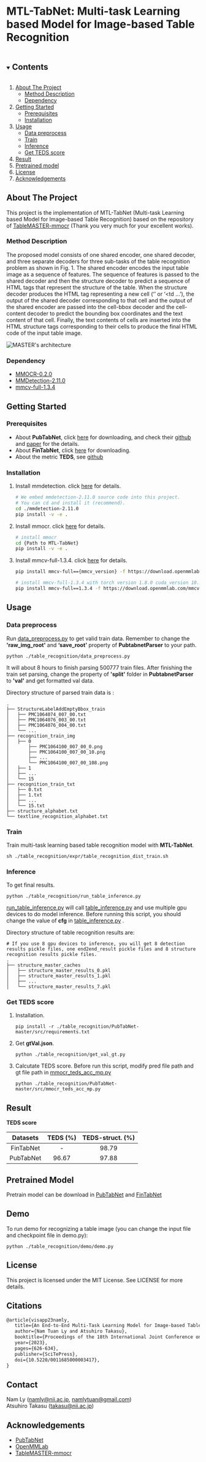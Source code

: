   <h1 align="left">MTL-TabNet: Multi-task Learning based Model for Image-based Table Recognition</h1>


<!-- TABLE OF CONTENTS -->

<details open="open">
  <summary><h2 style="display: inline-block">Contents</h2></summary>
  <ol>
    <li>
      <a href="#about-the-project">About The Project</a>
      <ul>
        <li><a href="####Method-description">Method Description</a></li>
        <li><a href="#Dependency">Dependency</a></li>
      </ul>
    </li>
    <li>
      <a href="#getting-started">Getting Started</a>
      <ul>
        <li><a href="#prerequisites">Prerequisites</a></li>
        <li><a href="#installation">Installation</a></li>
      </ul>
    </li>
    <li>
      <a href="#usage">Usage</a>
      <ul>
        <li><a href="#data-preprocess">Data preprocess</a></li>
        <li><a href="#train">Train</a></li>
        <li><a href="#inference">Inference</a></li>
        <li><a href="#get-teds-score">Get TEDS score</a></li>
      </ul>
     </li>
    <li><a href="#result">Result</a></li>
    <li><a href="#pretrained-model">Pretrained model</a></li>
    <li><a href="#license">License</a></li>
    <li><a href="#acknowledgements">Acknowledgements</a></li>
  </ol>
</details>






<!-- ABOUT THE PROJECT -->

## About The Project

This project is the implementation of MTL-TabNet (Multi-task Learning based Model for Image-based Table Recognition) based on the repository of [TableMASTER-mmocr](https://github.com/JiaquanYe/TableMASTER-mmocr) (Thank you very much for your excellent works).

### Method Description

The proposed model consists of one shared encoder, one shared decoder, and three separate decoders for three sub-tasks of the table recognition problem as shown in Fig. 1. The shared encoder encodes the input table image as a sequence of features. The sequence of features is passed to the shared decoder and then the structure decoder to predict a sequence of HTML tags that represent the structure of the table. When the structure decoder produces the HTML tag representing a new cell (‘<td>’ or ‘<td ...’), the output of the shared decoder corresponding to that cell and the output of the shared encoder are passed into the cell-bbox decoder and the cell-content decoder to predict the bounding box coordinates and the text content of that cell. Finally, the text contents of cells are inserted into the HTML structure tags corresponding to their cells to produce the final HTML code of the input table image. 

![MASTER's architecture](./imgs/Fig_1.png)



### Dependency

* [MMOCR-0.2.0](https://github.com/open-mmlab/mmocr/tree/v0.2.0)
* [MMDetection-2.11.0](https://github.com/open-mmlab/mmdetection/tree/v2.11.0)
* [mmcv-full-1.3.4](https://github.com/open-mmlab/mmcv/tree/v1.3.4)



<!-- GETTING STARTED -->

## Getting Started

### Prerequisites

* About **PubTabNet**, click [here](https://developer.ibm.com/exchanges/data/all/pubtabnet/) for downloading, and check their [github](https://github.com/ibm-aur-nlp/PubTabNet) and [paper](https://arxiv.org/abs/1911.10683) for the details.
* About **FinTabNet**, click [here](https://developer.ibm.com/data/fintabnet/) for downloading.
* About the metric **TEDS**, see [github](https://github.com/ibm-aur-nlp/PubTabNet/tree/master/src) 

### Installation

1. Install mmdetection. click [here](https://github.com/open-mmlab/mmdetection/blob/v2.11.0/docs/get_started.md) for details.
   
   ```sh
   # We embed mmdetection-2.11.0 source code into this project.
   # You can cd and install it (recommend).
   cd ./mmdetection-2.11.0
   pip install -v -e .
   ```
   
2. Install mmocr. click [here](https://github.com/open-mmlab/mmocr/blob/main/docs/install.md) for details.

   ```sh
   # install mmocr
   cd {Path to MTL-TabNet}
   pip install -v -e .
   ```

3. Install mmcv-full-1.3.4. click [here](https://github.com/open-mmlab/mmcv) for details.

   ```sh
   pip install mmcv-full=={mmcv_version} -f https://download.openmmlab.com/mmcv/dist/{cu_version}/{torch_version}/index.html
   
   # install mmcv-full-1.3.4 with torch version 1.8.0 cuda_version 10.2
   pip install mmcv-full==1.3.4 -f https://download.openmmlab.com/mmcv/dist/cu102/torch1.8.0/index.html
   ```



<!-- USAGE EXAMPLES -->

## Usage

### Data preprocess

Run [data_preprocess.py](./table_recognition/data_preprocess.py) to get valid train data. Remember to change the **'raw_img_root'** and **‘save_root’** property of **PubtabnetParser** to your path.

```shell
python ./table_recognition/data_preprocess.py
```

It will about 8 hours to finish parsing 500777 train files. After finishing the train set parsing, change the property of **'split'** folder in **PubtabnetParser** to **'val'** and get formatted val data.

Directory structure of parsed train data is :

```shell
.
├── StructureLabelAddEmptyBbox_train
│   ├── PMC1064074_007_00.txt
│   ├── PMC1064076_003_00.txt
│   ├── PMC1064076_004_00.txt
│   └── ...
├── recognition_train_img
│   ├── 0
│       ├── PMC1064100_007_00_0.png
│       ├── PMC1064100_007_00_10.png
│       ├── ...
│       └── PMC1064100_007_00_108.png
│   ├── 1
│   ├── ...
│   └── 15
├── recognition_train_txt
│   ├── 0.txt
│   ├── 1.txt
│   ├── ...
│   └── 15.txt
├── structure_alphabet.txt
└── textline_recognition_alphabet.txt
```


### Train

Train multi-task learning based table recognition model with **MTL-TabNet**.

   ```shell
   sh ./table_recognition/expr/table_recognition_dist_train.sh
   ```

### Inference

To get final results.

   ```shell
   python ./table_recognition/run_table_inference.py
   ```

   [run_table_inference.py](./table_recognition/run_table_inference.py) will call [table_inference.py](./table_recognition/table_inference.py) and use multiple gpu devices to do model inference. Before running this script, you should change the value of **cfg** in [table_inference.py](./table_recognition/table_inference.py) .

   Directory structure of table recognition results are:

   ```shell
   # If you use 8 gpu devices to inference, you will get 8 detection results pickle files, one end2end_result pickle files and 8 structure recognition results pickle files. 
   .
   ├── structure_master_caches
   │   ├── structure_master_results_0.pkl
   │   ├── structure_master_results_1.pkl
   │   ├── ...
   │   └── structure_master_results_7.pkl
   ```

### Get TEDS score

1. Installation.

   ```shell
   pip install -r ./table_recognition/PubTabNet-master/src/requirements.txt
   ```

2. Get **gtVal.json**.

   ```shell
   python ./table_recognition/get_val_gt.py
   ```

3. Calcutate TEDS score. Before run this script, modify pred file path and gt file path in [mmocr_teds_acc_mp.py](./table_recognition/PubTabNet-master/src/mmocr_teds_acc_mp.py)

   ```shell
   python ./table_recognition/PubTabNet-master/src/mmocr_teds_acc_mp.py
   ```

   

<!-- Result -->

## Result



**TEDS score**

|                         Datasets                        |   TEDS (%) | TEDS-struct. (%) |
| :-----------------------------------------------------: | :--------: | :--------:       |
|                 FinTabNet                               |      -     |   98.79          |
|                 PubTabNet                               |    96.67   |   97.88          |


<!-- Pretrain Model -->

## Pretrained Model

Pretrain model can be download in [PubTabNet](https://drive.google.com/file/d/16RlU_1373OP73AWl_L8FY46wTrqiycCi/view?usp=sharing) and [FinTabNet](https://drive.google.com/file/d/1aWo0sCyhINroRTteR4mO433lmewlWFh4/view?usp=sharing)

<!-- Demo -->
## Demo
To run demo for recognizing a table image (you can change the input file and checkpoint file in demo.py):
   ```shell
   python ./table_recognition/demo/demo.py
   ```

<!-- LICENSE -->

## License

This project is licensed under the MIT License. See LICENSE for more details.



<!-- Citations -->

## Citations

```latex
@article{visapp23namly,
   title={An End-to-End Multi-Task Learning Model for Image-based Table Recognition},
   author={Nam Tuan Ly and Atsuhiro Takasu},
   booktitle={Proceedings of the 18th International Joint Conference on Computer Vision, Imaging and Computer Graphics Theory and Applications - Volume 5: VISAPP},
   year={2023},
   pages={626-634},
   publisher={SciTePress},
   doi={10.5220/0011685000003417},
}

```


<!-- Contact -->
## Contact
Nam Ly (namly@nii.ac.jp, namlytuan@gmail.com)<br>
Atsuhiro Takasu (takasu@nii.ac.jp)


<!-- ACKNOWLEDGEMENTS -->

## Acknowledgements

* [PubTabNet](https://github.com/ibm-aur-nlp/PubTabNet)
* [OpenMMLab](https://github.com/open-mmlab)
* [TableMASTER-mmocr](https://github.com/JiaquanYe/TableMASTER-mmocr)
